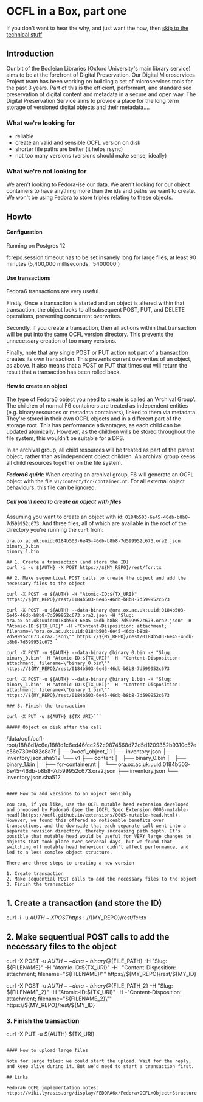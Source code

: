 # OCFL in a Box, part one

If you don't want to hear the why, and just want the how, then [skip to the technical stuff](#HowTo)

## Introduction 

Our bit of the Bodleian Libraries (Oxford University's main library service) aims to be at the forefront of Digital Preservation. Our Digital Microservices Project team has been working on building a set of microservices tools for the past 3 years. Part of this is the efficient, performant, and standardised preservation of digital content and metadata in a secure and open way. The Digital Preservation Service aims to provide a place for the long term storage of versioned digital objects and their metadata....

### What we're looking for

- reliable
- create an valid and sensible OCFL version on disk
- shorter file paths are better (it helps rsync)
- not too many versions (versions should make sense, ideally)

### What we're not looking for

We aren't looking to Fedora-ise our data. We aren't looking for our object containers to have anything more than the ids and paths we want to create. We won't be using Fedora to store triples relating to these objects.


## Howto

#### Configuration

Running on Postgres 12 

fcrepo.session.timeout	has to be set insanely long for large files, at least 90 minutes (5,400,000 milliseconds, '5400000')

#### Use transactions

Fedora6 transactions are very useful. 

Firstly, Once a transaction is started and an object is altered within that transaction, the object locks to all subsequent POST, PUT, and DELETE operations, preventing concurrent overwrites.

Secondly, if you create a transaction, then all actions within that transaction will be put into the same OCFL version directory. This prevents the unnecessary creation of too many versions.

Finally, note that any single POST or PUT action not part of a transaction creates its own transaction. This prevents current overwrites of an object, as above. It also means that a POST or PUT that times out will return the result that a transaction has been rolled back. 


#### How to create an object

The type of Fedora6 object you need to create is called an 'Archival Group'. The children of normal F6 containers are treated as independent entities (e.g. binary resources or metadata containers), linked to them via metadata. They're stored in their own OCFL objects and in a different part of the storage root. This has performance advantages, as each child can be updated atomically. However, as the children wills be stored throughout the file system, this wouldn't be suitable for a DPS.

In an archival group, all child resources will be treated as part of the parent object, rather than as independent object children. An archival group keeps all child resources together on the file system. 

***Fedora6 quirk***: When creating an archival group, F6 will generate an OCFL object with the file `v1/content/fcr-container.nt`. For all external object behaviours, this file can be ignored. 

#####  Call you'll need to create an object with files

Assuming you want to create an object with id: `0184b503-6e45-46db-b8b8-7d599952c673`. And three files, all of which are available in the root of the directory you're running the `curl` from:

```
ora.ox.ac.uk:uuid:0184b503-6e45-46db-b8b8-7d599952c673.ora2.json
binary_0.bin
binary_1.bin
```

```
## 1. Create a transaction (and store the ID)
curl -i -u ${AUTH} -X POST https://${MY_REPO}/rest/fcr:tx 

## 2. Make sequentiual POST calls to create the object and add the necessary files to the object

curl -X POST -u ${AUTH} -H "Atomic-ID:${TX_URI}" https://${MY_REPO}/rest/0184b503-6e45-46db-b8b8-7d599952c673

curl -X POST -u ${AUTH} --data-binary @ora.ox.ac.uk:uuid:0184b503-6e45-46db-b8b8-7d599952c673.ora2.json -H "Slug: ora.ox.ac.uk:uuid:0184b503-6e45-46db-b8b8-7d599952c673.ora2.json" -H "Atomic-ID:${TX_URI}" -H -"Content-Disposition: attachment; filename=\"ora.ox.ac.uk:uuid:0184b503-6e45-46db-b8b8-7d599952c673.ora2.json\"" https://${MY_REPO}/rest/0184b503-6e45-46db-b8b8-7d599952c673

curl -X POST -u ${AUTH} --data-binary @binary_0.bin -H "Slug: binary_0.bin" -H "Atomic-ID:${TX_URI}" -H -"Content-Disposition: attachment; filename=\"binary_0.bin\"" https://${MY_REPO}/rest/0184b503-6e45-46db-b8b8-7d599952c673

curl -X POST -u ${AUTH} --data-binary @binary_1.bin -H "Slug: binary_1.bin" -H "Atomic-ID:${TX_URI}" -H -"Content-Disposition: attachment; filename=\"binary_1.bin\"" https://${MY_REPO}/rest/0184b503-6e45-46db-b8b8-7d599952c673

### 3. Finish the transaction

curl -X PUT -u ${AUTH} ${TX_URI}```

##### Object on disk after the call

```
/data/ocfl/ocfl-root/18f/8d1/c6e/18f8d1c6ed46fcc252c9874568d72d5d1209352b9310c57ec56e730e082c8a7f
├── 0=ocfl_object_1.1
├── inventory.json
├── inventory.json.sha512
└── v1
    ├── content
    │   ├── binary_0.bin
    │   ├── binary_1.bin
    │   ├── fcr-container.nt
    │   └── ora.ox.ac.uk:uuid:0184b503-6e45-46db-b8b8-7d599952c673.ora2.json
    ├── inventory.json
    └── inventory.json.sha512
```

#### How to add versions to an object sensibly

You can, if you like, use the OCFL mutable head extension developed and proposed by Fedora6 (see the [OCFL Spec Extension 0005-mutable-head](https://ocfl.github.io/extensions/0005-mutable-head.html). However, we found this offered no noticeable benefits over transactions, and the downside that each separate call went into a separate revision directory, thereby increasing path depth. It's possible that mutable head would be useful for VERY large changes to objects that took place over serveral days, but we found that switching off mutable head beheviour didn't affect performance, and led to a less complex object structure.

There are three steps to creating a new version

1. Create transaction
2. Make sequential POST calls to add the necessary files to the object
3. Finish the transaction

```
## 1. Create a transaction (and store the ID)
curl -i -u ${AUTH} -X POST https://${MY_REPO}/rest/fcr:tx 

## 2. Make sequentiual POST calls to add the necessary files to the object

curl -X POST -u ${AUTH} --data-binary @${FILE_PATH} -H "Slug: ${FILENAME}" -H "Atomic-ID:${TX_URI}" -H -"Content-Disposition: attachment; filename=\"${FILENAME}\"" https://${MY_REPO}/rest/${MY_ID}

curl -X POST -u ${AUTH} --data-binary @${FILE_PATH_2} -H "Slug: ${FILENAME_2}" -H "Atomic-ID:${TX_URI}" -H -"Content-Disposition: attachment; filename=\"${FILENAME_2}\"" https://${MY_REPO}/rest/${MY_ID}

### 3. Finish the transaction

curl -X PUT -u ${AUTH} ${TX_URI}
```

#### How to upload large files

Note for large files: we could start the upload. Wait for the reply, and keep alive during it. But we'd need to start a transaction first.

## Links

Fedora6 OCFL implementation notes: https://wiki.lyrasis.org/display/FEDORA6x/Fedora+OCFL+Object+Structure
